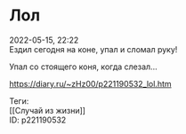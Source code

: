 Лол
====

   
 2022-05-15, 22:22   
  Ездил сегодня на коне, упал и сломал руку!   
   
 Упал со стоящего коня, когда слезал...   
    
 <https://diary.ru/~zHz00/p221190532_lol.htm>   
   
 Теги:   
 [[Случай из жизни]]   
 ID: p221190532
